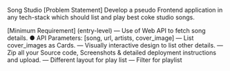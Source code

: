 Song Studio
[Problem Statement]
Develop a pseudo Frontend application in any tech-stack which should list and play best coke studio songs.

[Minimum Requirement] ​(entry-level)
— Use of Web API to fetch song details.
● API Parameters:
		[song, url, artists, cover_image]
— List cover_images as Cards.
— Visually interactive design to list​ other details.
— Zip all your Source code, Screenshots & detailed deployment instructions and upload.
— Different layout for play list
— Filter for playlist



